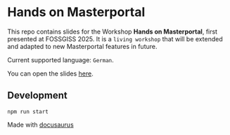 # Hands on Masterportal

This repo contains slides for the Workshop **Hands on Masterportal**, first presented at FOSSGISS 2025. It is a `living workshop` that will be extended and adapted to new Masterportal features in future.

Current supported language: `German`.  

You can open the slides [here](https://terrestris.github.io/masterportal-ws).

## Development

`npm run start`

Made with [docusaurus](https://docusaurus.io)

